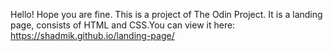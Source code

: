 Hello! Hope you are fine. This is a project of The Odin Project. It is a landing page, consists of HTML and CSS.You can view it here: https://shadmik.github.io/landing-page/
